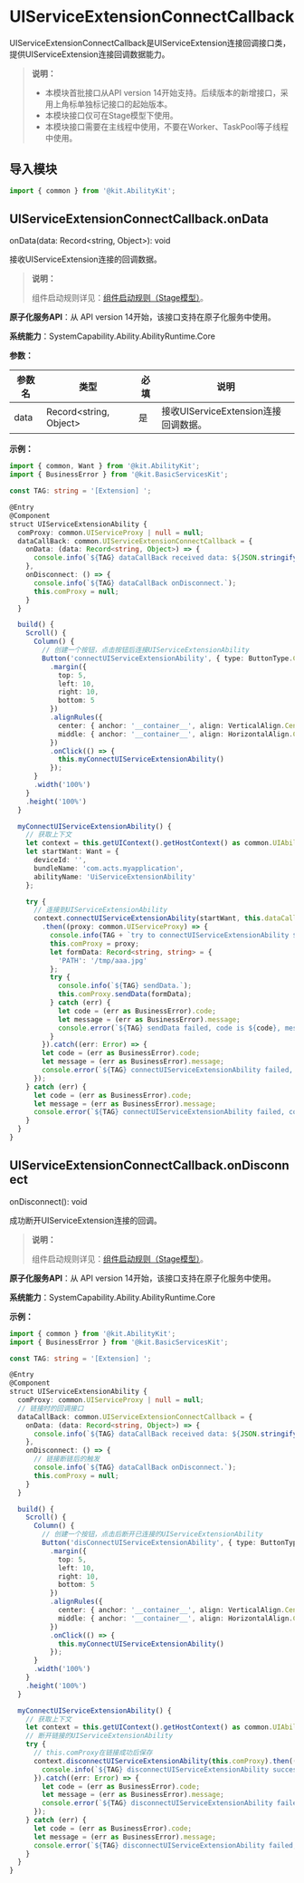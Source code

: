 # UIServiceExtensionConnectCallback

UIServiceExtensionConnectCallback是UIServiceExtension连接回调接口类，提供UIServiceExtension连接回调数据能力。


> **说明：**
>
>  - 本模块首批接口从API version 14开始支持。后续版本的新增接口，采用上角标单独标记接口的起始版本。
>  - 本模块接口仅可在Stage模型下使用。
>  - 本模块接口需要在主线程中使用，不要在Worker、TaskPool等子线程中使用。

## 导入模块

```ts
import { common } from '@kit.AbilityKit';
```

## UIServiceExtensionConnectCallback.onData

 onData(data: Record&lt;string, Object&gt;): void

接收UIServiceExtension连接的回调数据。

> **说明：**
>
> 组件启动规则详见：[组件启动规则（Stage模型）](../../application-models/component-startup-rules.md)。
>

**原子化服务API**：从 API version 14开始，该接口支持在原子化服务中使用。

**系统能力**：SystemCapability.Ability.AbilityRuntime.Core

**参数：**

| 参数名 | 类型                   | 必填 | 说明         |
| ------ | ---------------------- | ---- | ------------ |
| data   | Record&lt;string, Object&gt; | 是 | 接收UIServiceExtension连接回调数据。 |

**示例：**

```ts
import { common, Want } from '@kit.AbilityKit';
import { BusinessError } from '@kit.BasicServicesKit';

const TAG: string = '[Extension] ';

@Entry
@Component
struct UIServiceExtensionAbility {
  comProxy: common.UIServiceProxy | null = null;
  dataCallBack: common.UIServiceExtensionConnectCallback = {
    onData: (data: Record<string, Object>) => {
      console.info(`${TAG} dataCallBack received data: ${JSON.stringify(data)}.`);
    },
    onDisconnect: () => {
      console.info(`${TAG} dataCallBack onDisconnect.`);
      this.comProxy = null;
    }
  }

  build() {
    Scroll() {
      Column() {
        // 创建一个按钮，点击按钮后连接UIServiceExtensionAbility
        Button('connectUIServiceExtensionAbility', { type: ButtonType.Capsule, stateEffect: true })
          .margin({
            top: 5,
            left: 10,
            right: 10,
            bottom: 5
          })
          .alignRules({
            center: { anchor: '__container__', align: VerticalAlign.Center },
            middle: { anchor: '__container__', align: HorizontalAlign.Center }
          })
          .onClick(() => {
            this.myConnectUIServiceExtensionAbility()
          });
      }
      .width('100%')
    }
    .height('100%')
  }

  myConnectUIServiceExtensionAbility() {
    // 获取上下文
    let context = this.getUIContext().getHostContext() as common.UIAbilityContext;
    let startWant: Want = {
      deviceId: '',
      bundleName: 'com.acts.myapplication',
      abilityName: 'UiServiceExtensionAbility'
    };

    try {
      // 连接到UIServiceExtensionAbility
      context.connectUIServiceExtensionAbility(startWant, this.dataCallBack)
        .then((proxy: common.UIServiceProxy) => {
          console.info(TAG + `try to connectUIServiceExtensionAbility ${proxy}}`);
          this.comProxy = proxy;
          let formData: Record<string, string> = {
            'PATH': '/tmp/aaa.jpg'
          };
          try {
            console.info(`${TAG} sendData.`);
            this.comProxy.sendData(formData);
          } catch (err) {
            let code = (err as BusinessError).code;
            let message = (err as BusinessError).message;
            console.error(`${TAG} sendData failed, code is ${code}, message is ${message}.`);
          }
        }).catch((err: Error) => {
        let code = (err as BusinessError).code;
        let message = (err as BusinessError).message;
        console.error(`${TAG} connectUIServiceExtensionAbility failed, code is ${code}, message is ${message}.`);
      });
    } catch (err) {
      let code = (err as BusinessError).code;
      let message = (err as BusinessError).message;
      console.error(`${TAG} connectUIServiceExtensionAbility failed, code is ${code}, message is ${message}.`);
    }
  }
}
```

## UIServiceExtensionConnectCallback.onDisconnect

onDisconnect(): void

成功断开UIServiceExtension连接的回调。

> **说明：**
>
> 组件启动规则详见：[组件启动规则（Stage模型）](../../application-models/component-startup-rules.md)。
>

**原子化服务API**：从 API version 14开始，该接口支持在原子化服务中使用。

**系统能力**：SystemCapability.Ability.AbilityRuntime.Core

**示例：**
```ts
import { common } from '@kit.AbilityKit';
import { BusinessError } from '@kit.BasicServicesKit';

const TAG: string = '[Extension] ';

@Entry
@Component
struct UIServiceExtensionAbility {
  comProxy: common.UIServiceProxy | null = null;
  // 链接时的回调接口
  dataCallBack: common.UIServiceExtensionConnectCallback = {
    onData: (data: Record<string, Object>) => {
      console.info(`${TAG} dataCallBack received data: ${JSON.stringify(data)}.`);
    },
    onDisconnect: () => {
      // 链接断链后的触发
      console.info(`${TAG} dataCallBack onDisconnect.`);
      this.comProxy = null;
    }
  }

  build() {
    Scroll() {
      Column() {
        // 创建一个按钮，点击后断开已连接的UIServiceExtensionAbility
        Button('disConnectUIServiceExtensionAbility', { type: ButtonType.Capsule, stateEffect: true })
          .margin({
            top: 5,
            left: 10,
            right: 10,
            bottom: 5
          })
          .alignRules({
            center: { anchor: '__container__', align: VerticalAlign.Center },
            middle: { anchor: '__container__', align: HorizontalAlign.Center }
          })
          .onClick(() => {
            this.myConnectUIServiceExtensionAbility()
          });
      }
      .width('100%')
    }
    .height('100%')
  }

  myConnectUIServiceExtensionAbility() {
    // 获取上下文
    let context = this.getUIContext().getHostContext() as common.UIAbilityContext;
    // 断开链接的UIServiceExtensionAbility
    try {
      // this.comProxy在链接成功后保存
      context.disconnectUIServiceExtensionAbility(this.comProxy).then(() => {
        console.info(`${TAG} disconnectUIServiceExtensionAbility success.`);
      }).catch((err: Error) => {
        let code = (err as BusinessError).code;
        let message = (err as BusinessError).message;
        console.error(`${TAG} disconnectUIServiceExtensionAbility failed, code is ${code}, message is ${message}.`);
      });
    } catch (err) {
      let code = (err as BusinessError).code;
      let message = (err as BusinessError).message;
      console.error(`${TAG} disconnectUIServiceExtensionAbility failed, code is ${code}, message is ${message}.`);
    }
  }
}
```

